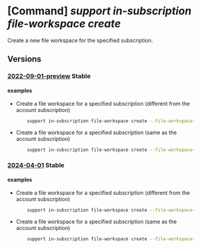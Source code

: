 # [Command] _support in-subscription file-workspace create_

Create a new file workspace for the specified subscription.

## Versions

### [2022-09-01-preview](/Resources/mgmt-plane/L3N1YnNjcmlwdGlvbnMve30vcHJvdmlkZXJzL21pY3Jvc29mdC5zdXBwb3J0L2ZpbGV3b3Jrc3BhY2VzL3t9/2022-09-01-preview.xml) **Stable**

<!-- mgmt-plane /subscriptions/{}/providers/microsoft.support/fileworkspaces/{} 2022-09-01-preview -->

#### examples

- Create a file workspace for a specified subscription (different from the account subscription)
    ```bash
        support in-subscription file-workspace create --file-workspace-name "TestWorkspaceName" --subscription "TestSubscription"
    ```

- Create a file workspace for a specified subscription (same as the account subscription)
    ```bash
        support in-subscription file-workspace create --file-workspace-name "TestWorkspaceName"
    ```

### [2024-04-01](/Resources/mgmt-plane/L3N1YnNjcmlwdGlvbnMve30vcHJvdmlkZXJzL21pY3Jvc29mdC5zdXBwb3J0L2ZpbGV3b3Jrc3BhY2VzL3t9/2024-04-01.xml) **Stable**

<!-- mgmt-plane /subscriptions/{}/providers/microsoft.support/fileworkspaces/{} 2024-04-01 -->

#### examples

- Create a file workspace for a specified subscription (different from the account subscription)
    ```bash
        support in-subscription file-workspace create --file-workspace-name "TestWorkspaceName" --subscription "TestSubscription"
    ```

- Create a file workspace for a specified subscription (same as the account subscription)
    ```bash
        support in-subscription file-workspace create --file-workspace-name "TestWorkspaceName"
    ```
